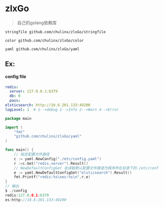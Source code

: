 # zlxGo
> 自己的golang依赖库

``stringfile github.com/chulinx/zlxGo/stringfile``

``color github.com/chulinx/zlxGo/color``

``yaml github.com/chulinx/zlxGo/yaml``

## Ex:
#### config file
```yaml
redis:
  server: 127.0.0.1:6379
  db: 0
  pass:
elsticsearch: http://10.6.201.133:49200
logLevel: 1  # 1-->debug 2-->Info 2-->Warn 4-->Error
```

```go
package main

import (
	"fmt"
	"github.com/chulinx/zlxGo/yaml"
)

func main() {
	// 指定配置文件路径
	c := yaml.NewConfig("./etc/config.yaml")
	r :=c.Get("redis.server").Result()
	// NewDefaultConfigGet 会读取默认配置文件路径为程序所在目录下的./etc/config.yaml
	e := yaml.NewDefaultConfigGet("elsticsearch").Result()
	fmt.Printf("redis:%s\nes:%s\n",r,e)
}
// 输出
$ ./config          
redis:127.0.0.1:6379
es:http://10.6.201.133:49200
```